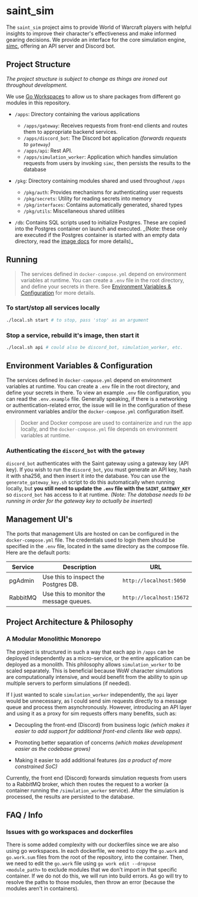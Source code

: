 # saint_sim

The `saint_sim` project aims to provide World of Warcraft players with helpful insights to improve their character's effectiveness and make informed gearing decisions. We provide an interface for the core simulation engine, [simc](https://github.com/simulationcraft/simc), offering an API server and Discord bot.

## Project Structure

_The project structure is subject to change as things are ironed out throughout development._

We use [Go Workspaces](https://go.dev/doc/tutorial/workspaces) to allow us to share packages from different go modules in this repository.

- `/apps`: Directory containing the various applications
  - `/apps/gateway`: Receives requests from front-end clients and routes them to appropriate backend services.
  - `/apps/discord_bot`: The Discord bot application _(forwards requests to `gateway`)_
  - `/apps/api`: Rest API.
  - `/apps/simulation_worker`: Application which handles simulation requests from users by invoking `simc`, then persists the results to the database
- `/pkg`: Directory containing modules shared and used throughout `/apps`

  - `/pkg/auth`: Provides mechanisms for authenticating user requests
  - `/pkg/secrets`: Utility for reading secrets into memory
  - `/pkg/interfaces`: Contains automatically generated, shared types
  - `/pkg/utils`: Miscellaneous shared utilities

- `/db`: Contains SQL scripts used to initialize Postgres. These are copied into the Postgres container on launch and executed. _(Note: these only are executed if the Postgres container is started with an empty data directory, read the [image docs](https://hub.docker.com/_/postgres) for more details)\_

## Running

> The services defined in `docker-compose.yml` depend on environment variables at runtime. You can create a `.env` file in the root directory, and define your secrets in there. See [Environment Variables & Configuration](#environment-variables--configuration) for more details.

### To start/stop all services locally

```sh
./local.sh start # to stop, pass 'stop' as an argument
```

### Stop a service, rebuild it's image, then start it

```sh
./local.sh api # could also be discord_bot, simulation_worker, etc.
```

## Environment Variables & Configuration

The services defined in `docker-compose.yml` depend on environment variables at runtime. You can create a `.env` file in the root directory, and define your secrets in there. To view an example `.env` file configuration, you can read the `.env.example` file. Generally speaking, if there is a networking or authentication-related error, the issue will lie in the configuration of these environment variables and/or the `docker-compose.yml` configuration itself.

> Docker and Docker compose are used to containerize and run the app locally, and the `docker-compose.yml` file depends on environment variables at runtime.

### Authenticating the `discord_bot` with the `gateway`

`discord_bot` authenticates with the Saint gateway using a gateway key (API key). If you wish to run the `discord_bot`, you must generate an API key, hash it with sha256, and then insert it into the database. You can use the `generate_gateway_key.sh` script to do this automatically when running locally, but **you still need to update the `.env` file with the `SAINT_GATEWAY_KEY`** so `discord_bot` has access to it at runtime. _(Note: The database needs to be running in order for the gateway key to actually be inserted)_

## Management UI's

The ports that management UIs are hosted on can be configured in the `docker-compose.yml` file. The credentials used to login them should be specified in the `.env` file, located in the same directory as the compose file. Here are the default ports:

| Service  | Description                             | URL                      |
| -------- | --------------------------------------- | ------------------------ |
| pgAdmin  | Use this to inspect the Postgres DB.    | `http://localhost:5050`  |
| RabbitMQ | Use this to monitor the message queues. | `http://localhost:15672` |

## Project Architecture & Philosophy

### A Modular Monolithic Monorepo

The project is structured in such a way that each app in `/apps` can be deployed independently as a micro-service, or the entire application can be deployed as a monolith. This philosophy allows `simulation_worker` to be scaled separately. This is beneficial because WoW character simulations are computationally intensive, and would benefit from the ability to spin up multiple servers to perform simulations (if needed).

If I just wanted to scale `simulation_worker` independently, the `api` layer would be unnecessary, as I could send sim requests directly to a message queue and process them asynchronously. However, introducing an API layer and using it as a proxy for sim requests offers many benefits, such as:

- Decoupling the front-end (Discord) from business logic _(which makes it easier to add support for additional front-end clients like web apps)_.

- Promoting better separation of concerns _(which makes development easier as the codebase grows)_

- Making it easier to add additional features _(as a product of more constrained SoC)_

Currently, the front end (Discord) forwards simulation requests from users to a RabbitMQ broker, which then routes the request to a worker (a container running the `/simulation_worker` service). After the simulation is processed, the results are persisted to the database.

## FAQ / Info

### Issues with go workspaces and dockerfiles

There is some added complexity with our dockerfiles since we are also using go workspaces. In each dockerfile, we need to copy the `go.work` and `go.work.sum` files from the root of the repository, into the container. Then, we need to edit the `go.work` file using `go work edit --dropuse <module_path>` to exclude modules that we don't import in that specific container. If we do not do this, we will run into build errors. As go will try to resolve the paths to those modules, then throw an error (because the modules aren't in containers).
